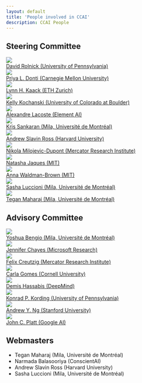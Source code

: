```yaml
---
layout: default
title: 'People involved in CCAI'
description: CCAI People
---
```


## Steering Committee

<div class="person__list">
<div class="person__item">
  <div class="person__pic-wrapper">
    <img class="person__pic" src="images/people/davidrolnick.jpg">
  </div>
  <a class="person__name" href="http://www.davidrolnick.com" target="_blank">
    David Rolnick (University of Pennsylvania)
  </a>
  <div class="person__spacer"></div>
</div>

<div class="person__item">
  <div class="person__pic-wrapper">
    <img class="person__pic" src="images/people/priyadonti.jpg">
  </div>
  <a class="person__name" href="https://priyadonti.com/" target="_blank">
    Priya L. Donti (Carnegie Mellon University)
  </a>
  <div class="person__spacer"></div>
</div>

<div class="person__item">
  <div class="person__pic-wrapper">
    <img class="person__pic" src="images/people/lynnkaack.jpeg">
  </div>
  <a class="person__name" href="https://scholar.google.fr/citations?user=jsy-VxMAAAAJ" target="_blank">
    Lynn H. Kaack (ETH Zurich)
  </a>
  <div class="person__spacer"></div>
</div>

<div class="person__item">
  <div class="person__pic-wrapper">
    <img class="person__pic" src="images/people/kellykochanski.jpg">
  </div>
  <a class="person__name" href="http://www.kochanski.org/kelly/" target="_blank">
    Kelly Kochanski (University of Colorado at Boulder)
  </a>
  <div class="person__spacer"></div>
</div>

<div class="person__item">
  <div class="person__pic-wrapper">
    <img class="person__pic" src="images/people/Alexandre_Lacoste.jpg">
  </div>
  <a class="person__name" href="https://scholar.google.com/citations?user=71a2-WMAAAAJ&hl=en" target="_blank">
    Alexandre Lacoste (Element AI)
  </a>
  <div class="person__spacer"></div>
</div>

<div class="person__item">
  <div class="person__pic-wrapper">
    <img class="person__pic" src="images/people/krissankaran.jpg">
  </div>
  <a class="person__name" href="https://mila.quebec/en/person/kris-sankaran/" target="_blank">
    Kris Sankaran (Mila, Université de Montréal)
  </a>
  <div class="person__spacer"></div>
</div>

<div class="person__item">
  <div class="person__pic-wrapper">
    <img class="person__pic" src="images/people/andrew_ross.jpg">
  </div>
  <a class="person__name" href="https://scholar.google.com/citations?user=Lf-StbQAAAAJ" target="_blank">
    Andrew Slavin Ross (Harvard University)
  </a>
  <div class="person__spacer"></div>
</div>

<div class="person__item">
  <div class="person__pic-wrapper">
    <img class="person__pic" src="images/people/nikolamilojevicdupont.jpg">
  </div>
  <a class="person__name" href="https://www.mcc-berlin.net/en/about/team/milojevic-dupont-nikola.html" target="_blank">
    Nikola Milojevic-Dupont (Mercator Research Institute)
  </a>
  <div class="person__spacer"></div>
</div>

<div class="person__item">
  <div class="person__pic-wrapper">
    <img class="person__pic" src="images/people/natashajaques.jpeg">
  </div>
  <a class="person__name" href="https://www.media.mit.edu/people/jaquesn/overview/" target="_blank">
    Natasha Jaques (MIT)
  </a>
  <div class="person__spacer"></div>
</div>

<div class="person__item">
  <div class="person__pic-wrapper">
    <img class="person__pic" src="images/people/annawb.jpg">
  </div>
  <a class="person__name" href="https://www.annawab.com/" target="_blank">
    Anna Waldman-Brown (MIT)
  </a>
  <div class="person__spacer"></div>
</div>

<div class="person__item">
  <div class="person__pic-wrapper">
    <img class="person__pic" src="images/people/sashaluccioni.jpg">
  </div>
  <a class="person__name" href="https://www.sashaluccioni.com/" target="_blank">
    Sasha Luccioni (Mila, Université de Montréal)
  </a>
  <div class="person__spacer"></div>
</div>

<div class="person__item">
  <div class="person__pic-wrapper">
    <img class="person__pic" src="images/people/teganmaharaj.png">
  </div>
  <a class="person__name" href="http://www.teganmaharaj.com" target="_blank">
    Tegan Maharaj (Mila, Université de Montréal)
  </a>
  <div class="person__spacer"></div>
</div>
</div>

## Advisory Committee

<div class="person__list">
<div class="person__item">
  <div class="person__pic-wrapper">
    <img class="person__pic" src="images/people/yb.jpg">
  </div>
  <a class="person__name" href="https://mila.quebec/en/yoshua-bengio/" target="_blank">
    Yoshua Bengio (Mila, Université de Montréal)
  </a>
  <div class="person__spacer"></div>
</div>

<div class="person__item">
  <div class="person__pic-wrapper">
    <img class="person__pic" src="images/people/jenniferchayes.jpg">
  </div>
  <a class="person__name" href="https://www.microsoft.com/en-us/research/people/jchayes/" target="_blank">
    Jennifer Chayes (Microsoft Research)
  </a>
  <div class="person__spacer"></div>
</div>

<div class="person__item">
  <div class="person__pic-wrapper">
    <img class="person__pic" src="images/people/felixcreuzig.jpg">
  </div>
  <a class="person__name" href="https://www.mcc-berlin.net/en/about/team/creutzig-felix.html" target="_blank">
    Felix Creutzig (Mercator Research Institute)
  </a>
  <div class="person__spacer"></div>
</div>

<div class="person__item">
  <div class="person__pic-wrapper">
    <img class="person__pic" src="images/people/carlagomes.jpg">
  </div>
  <a class="person__name" href="https://www.cs.cornell.edu/gomes/" target="_blank">
    Carla Gomes (Cornell University)
  </a>
  <div class="person__spacer"></div>
</div>

<div class="person__item">
  <div class="person__pic-wrapper">
    <img class="person__pic" src="images/people/Demis_Hassabis.jpg">
  </div>
  <a class="person__name" href="https://en.wikipedia.org/wiki/Demis_Hassabis" target="_blank">
    Demis Hassabis (DeepMind)
  </a>
  <div class="person__spacer"></div>
</div>

<div class="person__item">
  <div class="person__pic-wrapper">
    <img class="person__pic" src="images/people/konradkording.jpg">
  </div>
  <a class="person__name" href="http://koerding.com/" target="_blank">
    Konrad P. Kording (University of Pennsylvania)
  </a>
  <div class="person__spacer"></div>
</div>

<div class="person__item">
  <div class="person__pic-wrapper">
    <img class="person__pic" src="images/people/andrewng.jpg">
  </div>
  <a class="person__name" href="https://www.andrewng.org/" target="_blank">
    Andrew Y. Ng (Stanford University)
  </a>
  <div class="person__spacer"></div>
</div>

<div class="person__item">
  <div class="person__pic-wrapper">
    <img class="person__pic" src="images/people/johnplatt.jpeg">
  </div>
  <a class="person__name" href="https://ai.google/research/people/JohnPlatt" target="_blank">
    John C. Platt (Google AI)
  </a>
  <div class="person__spacer"></div>
</div>
</div>

## Webmasters
* Tegan Maharaj (Mila, Université de Montréal)
* Narmada Balasooriya (ConscientAI)
* Andrew Slavin Ross (Harvard University)
* Sasha Luccioni (Mila, Université de Montréal)

